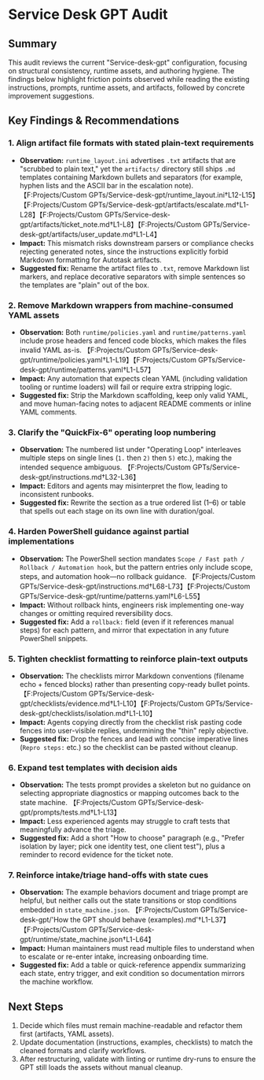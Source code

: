 # Service Desk GPT Audit

## Summary
This audit reviews the current "Service-desk-gpt" configuration, focusing on structural consistency, runtime assets, and authoring hygiene. The findings below highlight friction points observed while reading the existing instructions, prompts, runtime assets, and artifacts, followed by concrete improvement suggestions.

## Key Findings & Recommendations

### 1. Align artifact file formats with stated plain-text requirements
- **Observation:** `runtime_layout.ini` advertises `.txt` artifacts that are "scrubbed to plain text," yet the `artifacts/` directory still ships `.md` templates containing Markdown bullets and separators (for example, hyphen lists and the ASCII bar in the escalation note). 【F:Projects/Custom GPTs/Service-desk-gpt/runtime_layout.ini†L12-L15】【F:Projects/Custom GPTs/Service-desk-gpt/artifacts/escalate.md†L1-L28】【F:Projects/Custom GPTs/Service-desk-gpt/artifacts/ticket_note.md†L1-L8】【F:Projects/Custom GPTs/Service-desk-gpt/artifacts/user_update.md†L1-L4】
- **Impact:** This mismatch risks downstream parsers or compliance checks rejecting generated notes, since the instructions explicitly forbid Markdown formatting for Autotask artifacts.
- **Suggested fix:** Rename the artifact files to `.txt`, remove Markdown list markers, and replace decorative separators with simple sentences so the templates are "plain" out of the box.

### 2. Remove Markdown wrappers from machine-consumed YAML assets
- **Observation:** Both `runtime/policies.yaml` and `runtime/patterns.yaml` include prose headers and fenced code blocks, which makes the files invalid YAML as-is. 【F:Projects/Custom GPTs/Service-desk-gpt/runtime/policies.yaml†L1-L19】【F:Projects/Custom GPTs/Service-desk-gpt/runtime/patterns.yaml†L1-L57】
- **Impact:** Any automation that expects clean YAML (including validation tooling or runtime loaders) will fail or require extra stripping logic.
- **Suggested fix:** Strip the Markdown scaffolding, keep only valid YAML, and move human-facing notes to adjacent README comments or inline YAML comments.

### 3. Clarify the "QuickFix-6" operating loop numbering
- **Observation:** The numbered list under "Operating Loop" interleaves multiple steps on single lines (`1.` then `2)` then `5)` etc.), making the intended sequence ambiguous. 【F:Projects/Custom GPTs/Service-desk-gpt/instructions.md†L32-L36】
- **Impact:** Editors and agents may misinterpret the flow, leading to inconsistent runbooks.
- **Suggested fix:** Rewrite the section as a true ordered list (1–6) or table that spells out each stage on its own line with duration/goal.

### 4. Harden PowerShell guidance against partial implementations
- **Observation:** The PowerShell section mandates `Scope / Fast path / Rollback / Automation hook`, but the pattern entries only include scope, steps, and automation hook—no rollback guidance. 【F:Projects/Custom GPTs/Service-desk-gpt/instructions.md†L68-L73】【F:Projects/Custom GPTs/Service-desk-gpt/runtime/patterns.yaml†L6-L55】
- **Impact:** Without rollback hints, engineers risk implementing one-way changes or omitting required reversibility docs.
- **Suggested fix:** Add a `rollback:` field (even if it references manual steps) for each pattern, and mirror that expectation in any future PowerShell snippets.

### 5. Tighten checklist formatting to reinforce plain-text outputs
- **Observation:** The checklists mirror Markdown conventions (filename echo + fenced blocks) rather than presenting copy-ready bullet points. 【F:Projects/Custom GPTs/Service-desk-gpt/checklists/evidence.md†L1-L10】【F:Projects/Custom GPTs/Service-desk-gpt/checklists/isolation.md†L1-L10】
- **Impact:** Agents copying directly from the checklist risk pasting code fences into user-visible replies, undermining the "thin" reply objective.
- **Suggested fix:** Drop the fences and lead with concise imperative lines (`Repro steps:` etc.) so the checklist can be pasted without cleanup.

### 6. Expand test templates with decision aids
- **Observation:** The tests prompt provides a skeleton but no guidance on selecting appropriate diagnostics or mapping outcomes back to the state machine. 【F:Projects/Custom GPTs/Service-desk-gpt/prompts/tests.md†L1-L13】
- **Impact:** Less experienced agents may struggle to craft tests that meaningfully advance the triage.
- **Suggested fix:** Add a short "How to choose" paragraph (e.g., "Prefer isolation by layer; pick one identity test, one client test"), plus a reminder to record evidence for the ticket note.

### 7. Reinforce intake/triage hand-offs with state cues
- **Observation:** The example behaviors document and triage prompt are helpful, but neither calls out the state transitions or stop conditions embedded in `state_machine.json`. 【F:Projects/Custom GPTs/Service-desk-gpt/'How the GPT should behave (examples).md'†L1-L37】【F:Projects/Custom GPTs/Service-desk-gpt/runtime/state_machine.json†L1-L64】
- **Impact:** Human maintainers must read multiple files to understand when to escalate or re-enter intake, increasing onboarding time.
- **Suggested fix:** Add a table or quick-reference appendix summarizing each state, entry trigger, and exit condition so documentation mirrors the machine workflow.

## Next Steps
1. Decide which files must remain machine-readable and refactor them first (artifacts, YAML assets).
2. Update documentation (instructions, examples, checklists) to match the cleaned formats and clarify workflows.
3. After restructuring, validate with linting or runtime dry-runs to ensure the GPT still loads the assets without manual cleanup.
